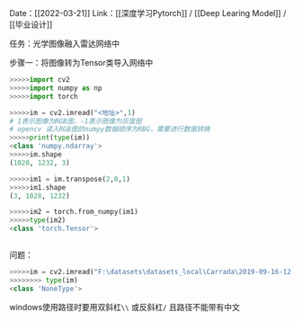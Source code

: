 Date：[[2022-03-21]]
Link：[[深度学习Pytorch]] / [[Deep Learing Model]]  / [[毕业设计]]

任务：光学图像融入雷达网络中

步骤一：将图像转为Tensor类导入网络中
```python
>>>>>import cv2
>>>>>import numpy as np
>>>>>import torch

>>>>>im = cv2.imread("<地址>",1)
# 1表示图像为RGB图，-1表示图像为灰度图
# opencv 读入RGB图的numpy数据顺序为RBG，需要进行数据转换
>>>>>print(type(im))
<class 'numpy.ndarray'>
>>>>>im.shape
(1028, 1232, 3)

>>>>>im1 = im.transpose(2,0,1)
>>>>>im1.shape
(3, 1028, 1232)

>>>>>im2 = torch.from_numpy(im1)
>>>>>type(im2)
<class 'torch.Tensor'>



```

问题：
```python
>>>>>im = cv2.imread("F:\datasets\datasets_local\Carrada\2019-09-16-12-52-12\camera_images\0000000.jpg",1)
>>>>>>>> type(im)
<class 'NoneType'>
```
windows使用路径时要用双斜杠`\\` 或反斜杠`/`
且路径不能带有中文